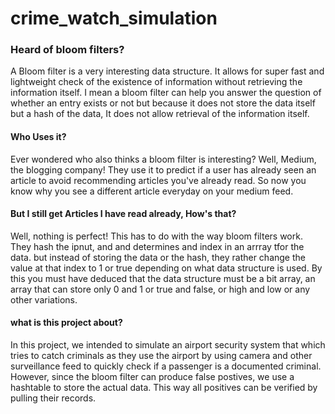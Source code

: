 # crime_watch_simulation
### Heard of bloom filters? 

A Bloom filter is a very interesting data structure. It allows for super fast and lightweight check of the existence of information without retrieving the information itself. 
I mean a bloom filter can help you answer the question of whether an entry exists or not but because it does not store the data itself but a hash of the data, It does not allow retrieval of the information itself. 

#### Who Uses it? 
Ever wondered who also thinks a bloom filter is interesting? Well, Medium, the blogging company! They use it to predict if a user has already seen an article to avoid recommending articles you've already read.
So now you know why you see a different article everyday on your medium feed.

#### But I still get Articles I have read already, How's that?
Well, nothing is perfect! This has to do with the way bloom filters work. They hash the ipnut, and and determines and index in an arrray tfor the data. but instead of storing the data or the hash, they rather change the value at that index to 1 or true depending on what data structure  is used. By this you must have deduced that the data structure must be a bit array, an array that can store only 0 and 1 or true and false, or high and low or any other variations.

#### what is this project about?
In this project, we intended to simulate an airport security system that which tries to catch criminals as they use the airport by using camera and other surveillance feed to quickly check if a passenger is a documented criminal. However, since the bloom filter can produce false postives, we use a hashtable to store the actual data. This way all positives can be verified by pulling their records.

